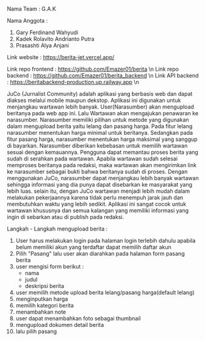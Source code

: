 Nama Team	: G.A.K

Nama Anggota : 
1. Gary Ferdinand Wahyudi 
2. Kadek Rolavito Andrianto Putra
3. Prasashti Alya Anjani

Link website : https://berita-jet.vercel.app/

Link repo frontend	: https://github.com/Emazer01/berita \n
Link repo backend	: https://github.com/Emazer01/berita_backend \n
Link API backend 	: https://beritabackend-production.up.railway.app \n


JuCo (Jurnalist Community) adalah aplikasi yang berbasis web dan dapat diakses melalui mobile maupun dekstop. Aplikasi ini digunakan untuk menjangkau wartawan lebih banyak. User(Narasumber) akan mengupload beritanya pada web app ini. Lalu Wartawan akan mengajukan penawaran ke narasumber. Narasumber memiliki pilihan untuk metode yang digunakan dalam mengupload berita yaitu lelang dan pasang harga. Pada fitur lelang narasumber menentukan harga minimal untuk beritanya. Sedangkan pada fitur pasang harga, narasumber menentukan harga maksimal yang sanggup di bayarkan. Narasumber diberikan kebebasan untuk memilih wartawan sesuai dengan kemauannya. Pengguna dapat memantau proses berita yang sudah di serahkan pada wartawan. Apabila wartawan sudah selesai memproses beritanya pada redaksi, maka wartawan akan mengirimkan link ke narasumber sebagai bukti bahwa beritanya sudah di proses. Dengan menggunakan JuCo, narasumber dapat menjangkau lebih banyak wartawan sehingga informasi yang dia punya dapat disebarkan ke masyarakat yang lebih luas. selain itu, dengan JuCo wartawan menjadi lebih mudah dalam melakukan pekerjaannya karena tidak perlu menempuh jarak jauh dan membutuhkan waktu yang lebih sedikit. Aplikasi ini sangat cocok untuk wartawan khususnya dan semua kalangan yang memiliki informasi yang ingin di sebarkan atau di publish pada redaksi. 


Langkah - Langkah mengupload berita : 
1. User harus melakukan login pada halaman login terlebih dahulu apabila belum memiliki akun yang terdaftar dapat memilih daftar akun 
2. Pilih "Pasang" lalu user akan diarahkan pada halaman form pasang berita
3. user mengisi form berikut :
	- nama
	- judul
	- deskripsi berita
4. user memilih metode upload berita lelang/pasang harga(default lelang)
5. menginputkan harga
6. memilih kategori berita
7. menambahkan note 
8. user dapat menambahkan foto sebagai thumbnail 
9. mengupload dokumen detail berita
10. lalu pilih pasang 
